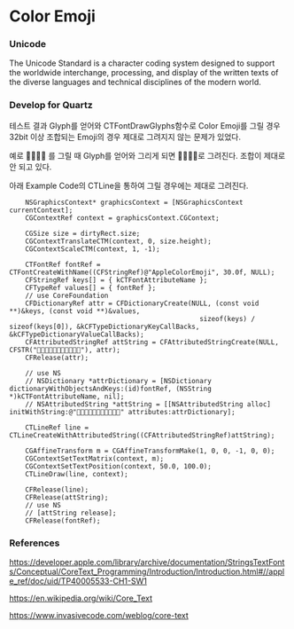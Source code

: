 # Color Emoji

### Unicode
 The Unicode Standard is a character coding system designed to support the worldwide interchange, processing, and display of the written texts of the diverse languages and technical disciplines of the modern world.

### Develop for Quartz

테스트 결과 Glyph를 얻어와 CTFontDrawGlyphs함수로 Color Emoji를 그릴 경우 32bit 이상 조합되는 Emoji의 경우 제대로 그려지지 않는 문제가 있었다.

예로 👨‍👩‍👧‍👧 를 그릴 때 Glyph를 얻어와 그리게 되면 👨👩👧👧로 그려진다. 조합이 제대로 안 되고 있다.

아래 Example Code의 CTLine을 통하여 그릴 경우에는 제대로 그려진다.

```
    NSGraphicsContext* graphicsContext = [NSGraphicsContext currentContext];
    CGContextRef context = graphicsContext.CGContext;

    CGSize size = dirtyRect.size;
    CGContextTranslateCTM(context, 0, size.height);
    CGContextScaleCTM(context, 1, -1);

    CTFontRef fontRef = CTFontCreateWithName((CFStringRef)@"AppleColorEmoji", 30.0f, NULL);
    CFStringRef keys[] = { kCTFontAttributeName };
    CFTypeRef values[] = { fontRef };
    // use CoreFoundation
    CFDictionaryRef attr = CFDictionaryCreate(NULL, (const void **)&keys, (const void **)&values,
                                                sizeof(keys) / sizeof(keys[0]), &kCFTypeDictionaryKeyCallBacks, &kCFTypeDictionaryValueCallBacks);
    CFAttributedStringRef attString = CFAttributedStringCreate(NULL, CFSTR("👨‍👩‍👧‍👧🇰🇷💪🏾👩🏿‍🦳"), attr);
    CFRelease(attr);

    // use NS
    // NSDictionary *attrDictionary = [NSDictionary dictionaryWithObjectsAndKeys:(id)fontRef, (NSString *)kCTFontAttributeName, nil];
    // NSAttributedString *attString = [[NSAttributedString alloc] initWithString:@"👨‍👩‍👧‍👧🇰🇷💪🏾👩🏿‍🦳" attributes:attrDictionary];

    CTLineRef line = CTLineCreateWithAttributedString((CFAttributedStringRef)attString);

    CGAffineTransform m = CGAffineTransformMake(1, 0, 0, -1, 0, 0);
    CGContextSetTextMatrix(context, m);
    CGContextSetTextPosition(context, 50.0, 100.0);
    CTLineDraw(line, context);

    CFRelease(line);
    CFRelease(attString);
    // use NS
    // [attString release];
    CFRelease(fontRef);
```

### References

https://developer.apple.com/library/archive/documentation/StringsTextFonts/Conceptual/CoreText_Programming/Introduction/Introduction.html#//apple_ref/doc/uid/TP40005533-CH1-SW1

https://en.wikipedia.org/wiki/Core_Text

https://www.invasivecode.com/weblog/core-text
